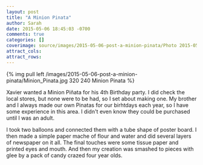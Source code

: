 ```yaml
---
layout: post
title: "A Minion Pinata"
author: Sarah
date: 2015-05-06 18:45:03 -0700
comments: true
categories: []
coverimage: source/images/2015-05-06-post-a-minion-pinata/Photo 2015-05-06.jpg
attract_cols:
attract_rows:
---
```


{% img pull left /images/2015-05-06-post-a-minion-pinata/Minion_Pinata.jpg 320 240 Minion Pinata %}

Xavier wanted a Minion Piñata for his 4th Birthday party. I did check the local stores, but none were to be had, so I set about making one. My brother and I always made our own Pinatas for our birhtdays each year, so I have some experience in this area. I didn't even know they could be purchased until I was an adult.

I took two balloons and connected them with a tube shape of poster board. I then made a simple paper mache of flour and water and did several layers of newspaper on it all. The final touches were some tissue paper and printed eyes and mouth. And then my creation was smashed to pieces with glee by a pack of candy crazed four year olds.

